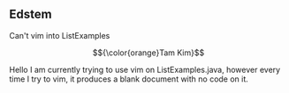## Edstem

Can't vim into ListExamples

$${\color{orange}Tam Kim}$$

Hello I am currently trying to use vim on ListExamples.java, however every time I try to vim, it produces a blank document with no code on it.
